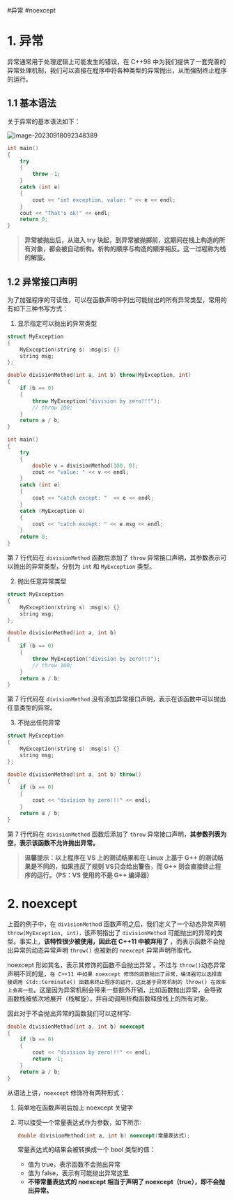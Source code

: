 
#异常 #noexcept

# 1. 异常



异常通常用于处理逻辑上可能发生的错误，在 C++98 中为我们提供了一套完善的异常处理机制，我们可以直接在程序中将各种类型的异常抛出，从而强制终止程序的运行。



## 1.1 基本语法

关于异常的基本语法如下：

![image-20230918092348389](https://mater-1312713760.cos.ap-guangzhou.myqcloud.com/img/202309180923483.png)

```c++
int main()
{ 
    try
    {
        throw -1; 
    } 
    catch (int e)
    { 
        cout << "int exception, value: " << e << endl; 
    } 
    cout << "That's ok!" << endl; 
    return 0; 
}
```

> **异常被抛出后，从进入 try 块起，到异常被抛掷前，这期间在栈上构造的所有对象，都会被自动析构。析构的顺序与构造的顺序相反。这一过程称为栈的解旋。**



## 1.2 异常接口声明

为了加强程序的可读性，可以在函数声明中列出可能抛出的所有异常类型，常用的有如下三种书写方式：

1. 显示指定可以抛出的异常类型

```c++
struct MyException
{
    MyException(string s) :msg(s) {}
    string msg;
};

double divisionMethod(int a, int b) throw(MyException, int)
{
    if (b == 0)
    {
        throw MyException("division by zero!!!");
        // throw 100;
    }
    return a / b;
}

int main()
{
    try
    {	
        double v = divisionMethod(100, 0);
        cout << "value: " << v << endl;
    }
    catch (int e)
    {
        cout << "catch except: "  << e << endl;
    }
    catch (MyException e)
    {
        cout << "catch except: " << e.msg << endl;
    }
    return 0;
}
```

第 7 行代码在 `divisionMethod` 函数后添加了 `throw` 异常接口声明，其参数表示可以抛出的异常类型，分别为 `int` 和 `MyException` 类型。



2. 抛出任意异常类型

```C++
struct MyException
{
    MyException(string s) :msg(s) {}
    string msg;
};

double divisionMethod(int a, int b)
{
    if (b == 0)
    {
        throw MyException("division by zero!!!");
        // throw 100;
    }
    return a / b;
}
```

第 7 行代码在 `divisionMethod`  没有添加异常接口声明，表示在该函数中可以抛出任意类型的异常。



3. 不抛出任何异常

```C++
struct MyException
{
    MyException(string s) :msg(s) {}
    string msg;
};

double divisionMethod(int a, int b) throw()
{
    if (b == 0)
    {
        cout << "division by zero!!!" << endl;
    }
    return a / b;
}
```

第 7 行代码在 `divisionMethod` 函数后添加了 `throw` 异常接口声明，**其参数列表为空，表示该函数不允许抛出异常。**



> **温馨提示：以上程序在 VS 上的测试结果和在 Linux 上基于 G++ 的测试结果是不同的，如果违反了规则 VS只会给出警告，而 G++ 则会直接终止程序的运行。（PS：VS 使用的不是 G++ 编译器）**



# 2. noexcept

上面的例子中，在 `divisionMetho`d 函数声明之后，我们定义了一个动态异常声明  `throw(MyException, int)，`该声明指出了 `divisionMethod` 可能抛出的异常的类型。事实上，**该特性很少被使用，因此在 C++11 中被弃用了** ，而表示函数不会抛出异常的动态异常声明  `throw()` 也被新的 `noexcept` 异常声明所取代。 

noexcept 形如其名，表示其修饰的函数不会抛出异常 。不过与 `throw()`动态异常声明不同的是，`在 C++11 中如果 noexcept 修饰的函数抛出了异常，编译器可以选择直接调用 std::terminate() 函数来终止程序的运行，这比基于异常机制的 throw() 在效率上会高一些`。这是因为异常机制会带来一些额外开销，比如函数抛出异常，会导致函数栈被依次地展开（栈解旋），并自动调用析构函数释放栈上的所有对象。

因此对于不会抛出异常的函数我们可以这样写:

```C++
double divisionMethod(int a, int b) noexcept
{
    if (b == 0)
    {
        cout << "division by zero!!!" << endl;
        return -1;
    }
    return a / b;
}
```

从语法上讲，`noexcept` 修饰符有两种形式：

1. 简单地在函数声明后加上 noexcept 关键字

2. 可以接受一个常量表达式作为参数，如下所示∶

   ```C++
   double divisionMethod(int a, int b) noexcept(常量表达式);
   ```

   常量表达式的结果会被转换成一个 bool 类型的值：

   * 值为 true，表示函数不会抛出异常
   * 值为 false，表示有可能抛出异常这里
   * **不带常量表达式的 noexcept 相当于声明了 noexcept（true），即不会抛出异常。**

